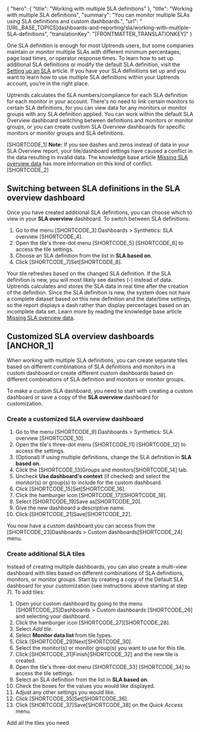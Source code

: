 {
  "hero": {
    "title": "Working with multiple SLA definitions"
  },
  "title": "Working with multiple SLA definitions",
  "summary": "You can monitor multiple SLAs using SLA definitions and custom dashboards.",
  "url": "[URL_BASE_TOPICS]dashboards-and-reporting/sla/working-with-multiple-SLA-definitions",
  "translationKey": "[FRONTMATTER_TRANSLATIONKEY]"
}

One SLA definition is enough for most Uptrends users, but some companies maintain or monitor multiple SLAs with different minimum percentages, page load times, or operator response times. To learn how to set up additional SLA definitions or modify the default SLA definition, visit the [Setting up an SLA]([LINK_URL_1]) article. If you have your SLA definitions set up and you want to learn how to use multiple SLA definitions within your Uptrends account, you’re in the right place.

Uptrends calculates the SLA numbers/compliance for each SLA definition for each monitor in your account. There's no need to link certain monitors to certain SLA definitions, for you can view data for any monitors or monitor groups with any SLA definition applied. You can work within the default SLA Overview dashboard switching between definitions and monitors or monitor groups, or you can create custom SLA Overview dashboards for specific monitors or monitor groups and SLA definitions.

[SHORTCODE_1]
**Note:** If you see dashes and zeros instead of data in your SLA Overview report, your tile/dashboard settings have caused a conflict in the data resulting in invalid data. The knowledge base article [Missing SLA overview data]([LINK_URL_2]) has more information on this kind of conflict.
[SHORTCODE_2]

## Switching between SLA definitions in the SLA overview dashboard

Once you have created additional SLA definitions, you can choose which to view in your **SLA overview** dashboard. To switch between SLA definitions:

1. Go to the menu [SHORTCODE_3] Dashboards > Synthetics: SLA overview [SHORTCODE_4].
2. Open the tile's three-dot menu [SHORTCODE_5] [SHORTCODE_6] to access the tile settings.
3. Choose an SLA definition from the list in **SLA based on**.
5. Click [SHORTCODE_7]Set[SHORTCODE_8].

Your tile refreshes based on the changed SLA definition. If the SLA definition is new, you will most likely see dashes (-) instead of data. Uptrends calculates and stores the SLA data in real time after the creation of the definition. Since the SLA definition is new, the system does not have a complete dataset based on this new definition and the date/time settings, so the report displays a dash rather than display percentages based on an incomplete data set. Learn more by reading the knowledge base article [Missing SLA overview data]([LINK_URL_3]).

## Customized SLA overview dashboards [ANCHOR_1]

When working with multiple SLA definitions, you can create separate tiles based on different combinations of SLA definitions and monitors in a custom dashboard or create different custom dashboards based on different combinations of SLA definition and monitors or monitor groups.

To make a custom SLA dashboard, you need to start with creating a custom dashboard or save a copy of the **SLA overview** dashboard for customization.

### Create a customized SLA overview dashboard

1. Go to the menu [SHORTCODE_9] Dashboards > Synthetics: SLA overview [SHORTCODE_10].
2. Open the tile's three-dot menu [SHORTCODE_11] [SHORTCODE_12] to access the settings.
3. (Optional) If using multiple definitions, change the SLA definition in **SLA based on**.
4. Click the [SHORTCODE_13]Groups and monitors[SHORTCODE_14] tab.
5. Uncheck **Use dashboard's context** (if checked) and select the monitor(s) or group(s) to include for the custom dashboard.
6. Click [SHORTCODE_15]Set[SHORTCODE_16].
7. Click the hamburger icon [SHORTCODE_17][SHORTCODE_18].
8. Select [SHORTCODE_19]Save as[SHORTCODE_20].
9. Give the new dashboard a descriptive name.
10. Click [SHORTCODE_21]Save[SHORTCODE_22].

You now have a custom dashboard you can access from the [SHORTCODE_23]Dashboards > Custom dashboards[SHORTCODE_24] menu.  
  
### Create additional SLA tiles

Instead of creating multiple dashboards, you can also create a multi-view dashboard with tiles based on different combinations of SLA definitions, monitors, or monitor groups. Start by creating a copy of the Default SLA dashboard for your customization (see instructions above starting at step 7). To add tiles:

1. Open your custom dashboard by going to the menu [SHORTCODE_25]Dashboards > Custom dashboards [SHORTCODE_26] and selecting your dashboard.
2. Click the hamburger icon [SHORTCODE_27][SHORTCODE_28].
3. Select *Add tile*.
4. Select **Monitor data list** from tile types.
5. Click [SHORTCODE_29]Next[SHORTCODE_30].
6. Select the monitor(s) or monitor group(s) you want to use for this tile.
7. Click [SHORTCODE_31]Finish[SHORTCODE_32] and the new tile is created.
8. Open the tile's three-dot menu [SHORTCODE_33] [SHORTCODE_34] to access the tile settings.
9. Select an SLA definition from the list in **SLA based on**.
10. Check the boxes for the values you would like displayed.
11. Adjust any other settings you would like.
12. Click [SHORTCODE_35]Set[SHORTCODE_36].
13. Click [SHORTCODE_37]Save[SHORTCODE_38] on the *Quick Access* menu.

Add all the tiles you need.

